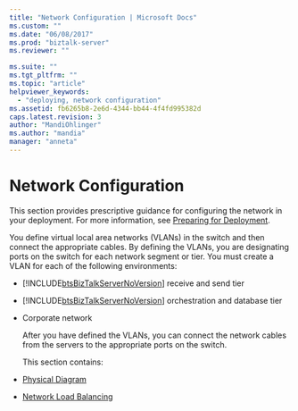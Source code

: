 ```yaml
---
title: "Network Configuration | Microsoft Docs"
ms.custom: ""
ms.date: "06/08/2017"
ms.prod: "biztalk-server"
ms.reviewer: ""

ms.suite: ""
ms.tgt_pltfrm: ""
ms.topic: "article"
helpviewer_keywords: 
  - "deploying, network configuration"
ms.assetid: fb6265b8-2e6d-4344-bb44-4f4fd995382d
caps.latest.revision: 3
author: "MandiOhlinger"
ms.author: "mandia"
manager: "anneta"
---
```

# Network Configuration
This section provides prescriptive guidance for configuring the network in your deployment. For more information, see [Preparing for Deployment](../../adapters-and-accelerators/accelerator-swift/preparing-for-deployment.md).  

 You define virtual local area networks (VLANs) in the switch and then connect the appropriate cables. By defining the VLANs, you are designating ports on the switch for each network segment or tier. You must create a VLAN for each of the following environments:  

- [!INCLUDE[btsBizTalkServerNoVersion](../../includes/btsbiztalkservernoversion-md.md)] receive and send tier  

- [!INCLUDE[btsBizTalkServerNoVersion](../../includes/btsbiztalkservernoversion-md.md)] orchestration and database tier  

- Corporate network  

  After you have defined the VLANs, you can connect the network cables from the servers to the appropriate ports on the switch.  

  This section contains:  

- [Physical Diagram](../../adapters-and-accelerators/accelerator-swift/physical-diagram.md)  

- [Network Load Balancing](../../adapters-and-accelerators/accelerator-swift/network-load-balancing.md)
